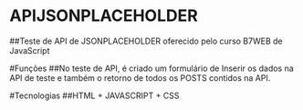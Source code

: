 # APIJSONPLACEHOLDER
##Teste de API de JSONPLACEHOLDER oferecido pelo curso B7WEB de JavaScript

#Funções
##No teste de API, é criado um formulário de Inserir os dados na API de teste e também o retorno de todos os POSTS contidos na API.

#Tecnologias
##HTML + JAVASCRIPT + CSS
